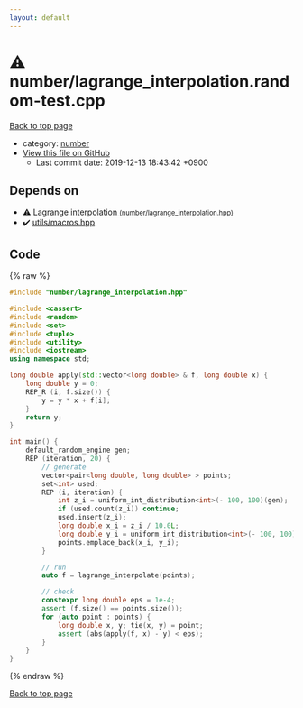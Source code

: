 ```yaml
---
layout: default
---
```


<!-- mathjax config similar to math.stackexchange -->
<script type="text/javascript" async
  src="https://cdnjs.cloudflare.com/ajax/libs/mathjax/2.7.5/MathJax.js?config=TeX-MML-AM_CHTML">
</script>
<script type="text/x-mathjax-config">
  MathJax.Hub.Config({
    TeX: { equationNumbers: { autoNumber: "AMS" }},
    tex2jax: {
      inlineMath: [ ['$','$'] ],
      processEscapes: true
    },
    "HTML-CSS": { matchFontHeight: false },
    displayAlign: "left",
    displayIndent: "2em"
  });
</script>

<script type="text/javascript" src="https://cdnjs.cloudflare.com/ajax/libs/jquery/3.4.1/jquery.min.js"></script>
<script src="https://cdn.jsdelivr.net/npm/jquery-balloon-js@1.1.2/jquery.balloon.min.js" integrity="sha256-ZEYs9VrgAeNuPvs15E39OsyOJaIkXEEt10fzxJ20+2I=" crossorigin="anonymous"></script>
<script type="text/javascript" src="../../assets/js/copy-button.js"></script>
<link rel="stylesheet" href="../../assets/css/copy-button.css" />


# :warning: number/lagrange_interpolation.random-test.cpp

<a href="../../index.html">Back to top page</a>

* category: <a href="../../index.html#b1bc248a7ff2b2e95569f56de68615df">number</a>
* <a href="{{ site.github.repository_url }}/blob/master/number/lagrange_interpolation.random-test.cpp">View this file on GitHub</a>
    - Last commit date: 2019-12-13 18:43:42 +0900




## Depends on

* :warning: <a href="lagrange_interpolation.hpp.html">Lagrange interpolation <small>(number/lagrange_interpolation.hpp)</small></a>
* :heavy_check_mark: <a href="../utils/macros.hpp.html">utils/macros.hpp</a>


## Code

{% raw %}
```cpp
#include "number/lagrange_interpolation.hpp"

#include <cassert>
#include <random>
#include <set>
#include <tuple>
#include <utility>
#include <iostream>
using namespace std;

long double apply(std::vector<long double> & f, long double x) {
    long double y = 0;
    REP_R (i, f.size()) {
        y = y * x + f[i];
    }
    return y;
}

int main() {
    default_random_engine gen;
    REP (iteration, 20) {
        // generate
        vector<pair<long double, long double> > points;
        set<int> used;
        REP (i, iteration) {
            int z_i = uniform_int_distribution<int>(- 100, 100)(gen);
            if (used.count(z_i)) continue;
            used.insert(z_i);
            long double x_i = z_i / 10.0L;
            long double y_i = uniform_int_distribution<int>(- 100, 100)(gen) / 10.0L;
            points.emplace_back(x_i, y_i);
        }

        // run
        auto f = lagrange_interpolate(points);

        // check
        constexpr long double eps = 1e-4;
        assert (f.size() == points.size());
        for (auto point : points) {
            long double x, y; tie(x, y) = point;
            assert (abs(apply(f, x) - y) < eps);
        }
    }
}

```
{% endraw %}

<a href="../../index.html">Back to top page</a>

